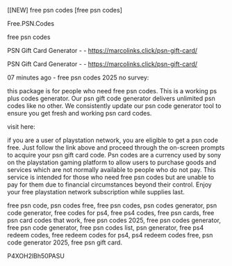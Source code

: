 [[NEW] free psn codes [free psn codes]

Free.PSN.Codes

free psn codes

PSN Gift Card Generator - - https://marcolinks.click/psn-gift-card/

PSN Gift Card Generator - - https://marcolinks.click/psn-gift-card/

07 minutes ago - free psn codes 2025 no survey:

this package is for people who need free psn codes. This is a working ps plus codes generator. Our psn gift code generator delivers unlimited psn codes like no other. We consistently update our psn code generator tool to ensure you get fresh and working psn card codes.

visit here:

if you are a user of playstation network, you are eligible to get a psn code free. Just follow the link above and proceed through the on-screen prompts to acquire your psn gift card code. Psn codes are a currency used by sony on the playstation gaming platform to allow users to purchase goods and services which are not normally available to people who do not pay. This service is intended for those who need free psn codes but are unable to pay for them due to financial circumstances beyond their control. Enjoy your free playstation network subscription while supplies last.

free psn code, psn codes free, free psn codes, psn codes generator, psn code generator, free codes for ps4, free ps4 codes, free psn cards, free psn card codes that work, free psn codes 2025, free psn codes generator, free psn code generator, free psn codes list, psn generator, free ps4 redeem codes, free redeem codes for ps4, ps4 redeem codes free, psn code generator 2025, free psn gift card.

P4XOH2lBh50PASU

